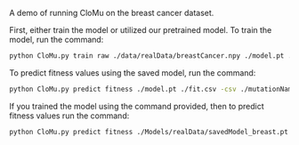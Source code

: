 A demo of running CloMu on the breast cancer dataset. 

First, either train the model or utilized our pretrained model. To train the model, run the command:
```bash
python CloMu.py train raw ./data/realData/breastCancer.npy ./model.pt ./prob.npy ./mutationNames.npy 9
```

To predict fitness values using the saved model, run the command:
```bash
python CloMu.py predict fitness ./model.pt ./fit.csv -csv ./mutationNames.npy
```
If you trained the model using the command provided, then to predict fitness values run the command:
```bash
python CloMu.py predict fitness ./Models/realData/savedModel_breast.pt ./fit.csv -csv ./data/realData/breastCancermutationNames.npy
```
